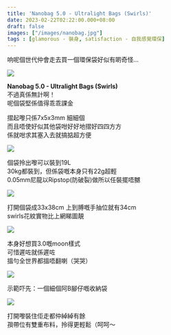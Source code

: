 ```yaml
---
title: 'Nanobag 5.0 - Ultralight Bags (Swirls)'
date: 2023-02-22T02:22:00.000+08:00
draft: false
images: ["/images/nanobag.jpg"]
tags : [glamorous - 裝身, satisfaction - 自我感覺環保]
---
```


响呢個世代仲會走去買一個環保袋好似有啲奇怪...  

![](/images/nanobag1.jpg)

**Nanobag 5.0 - Ultralight Bags (Swirls)**  
不過真係無計啊！  
呢個袋堅係值得乖乖課金  
  
摺起嚟只係7x5x3mm 細細個  
而且唔使好似其他袋咁好好地摺好四四方方  
係就咁求其塞入去就搞掂超方便  

![](/images/nanobag2.jpg)

個袋拎出嚟可以裝到19L  
30kg都裝到，但係袋嘅本身只有22g超輕  
0.05mm尼龍以Ripstop(防破裂)做所以任裝擺唔嬲  

![](/images/nanobag3.jpg)

打開個袋成33x38cm
上到膊嘅手抽位就有34cm  
swirls花紋實物比上網睇圖靚  

![](/images/nanobag4.jpg)

本身好想買3.0嘅moon樣式  
可惜遲咗就係遲咗  
搵勻全世界都搵唔翻喇（哭哭）  

![](/images/nanobag.jpg)

示範吓先：一個細個阿B腳仔嘅收納袋

![](/images/nanobag5.jpg)

打開嚟裝住佢走都仲綽綽有餘  
孭帶位有雙重布料，拎得更輕鬆（呵呵～  
